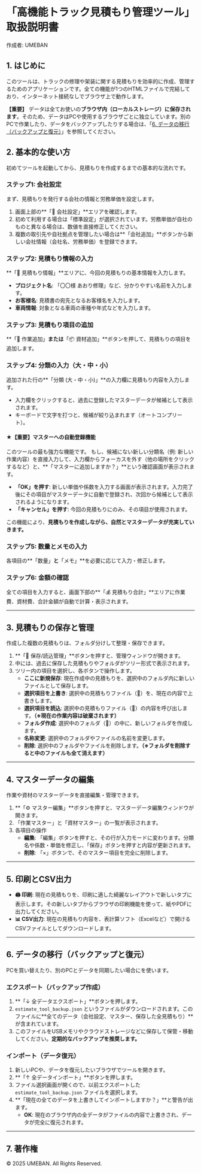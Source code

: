 # 「高機能トラック見積もり管理ツール」取扱説明書
作成者: UMEBAN

## 1. はじめに

このツールは、トラックの修理や架装に関する見積もりを効率的に作成、管理するためのアプリケーションです。全ての機能が1つのHTMLファイルで完結しており、インターネット接続なしでブラウザ上で動作します。

**【重要】**
データは全てお使いの**ブラウザ内（ローカルストレージ）に保存されます**。そのため、データはPCや使用するブラウザごとに独立しています。別のPCで作業したり、データをバックアップしたりする場合は、「[6. データの移行（バックアップと復元）](#6-データの移行バックアップと復元)」を参照してください。

## 2. 基本的な使い方

初めてツールを起動してから、見積もりを作成するまでの基本的な流れです。

### ステップ1: 会社設定
まず、見積もりを発行する会社の情報と労務単価を設定します。
1. 画面上部の**「🏢 会社設定」**エリアを確認します。
2. 初めて利用する場合は「標準設定」が選択されています。労務単価が自社のものと異なる場合は、数値を直接修正してください。
3. 複数の取引先や自社拠点を管理したい場合は**「会社追加」**ボタンから新しい会社情報（会社名、労務単価）を登録できます。

### ステップ2: 見積もり情報の入力
**「📝 見積もり情報」**エリアに、今回の見積もりの基本情報を入力します。
- **プロジェクト名**: 「〇〇様 あおり修理」など、分かりやすい名前を入力します。
- **お客様名**: 見積書の宛先となるお客様名を入力します。
- **車両情報**: 対象となる車両の車種や年式などを入力します。

### ステップ3: 見積もり項目の追加
**「🔧 作業追加」**または**「📦 資材追加」**ボタンを押して、見積もりの項目を追加します。

### ステップ4: 分類の入力（大・中・小）
追加された行の**「分類 (大・中・小)」**の入力欄に見積もり内容を入力します。
- 入力欄をクリックすると、過去に登録したマスターデータが候補として表示されます。
- キーボードで文字を打つと、候補が絞り込まれます（オートコンプリート）。

#### ★【重要】マスターへの自動登録機能
このツールの最も強力な機能です。
もし、候補にない新しい分類名（例: 新しい作業内容）を直接入力して、入力欄からフォーカスを外す（他の場所をクリックするなど）と、**「マスターに追加しますか？」**という確認画面が表示されます。
- **「OK」を押す**: 新しい単価や係数を入力する画面が表示されます。入力完了後にその項目がマスターデータに自動で登録され、次回から候補として表示されるようになります。
- **「キャンセル」を押す**: 今回の見積もりにのみ、その項目が使用されます。

この機能により、**見積もりを作成しながら、自然とマスターデータが充実していきます。**

### ステップ5: 数量とメモの入力
各項目の**「数量」**と**「メモ」**を必要に応じて入力・修正します。

### ステップ6: 金額の確認
全ての項目を入力すると、画面下部の**「💰 見積もり合計」**エリアに作業費、資材費、合計金額が自動で計算・表示されます。

---

## 3. 見積もりの保存と管理

作成した複数の見積もりは、フォルダ分けして整理・保存できます。

1. **「💾 保存/読込管理」**ボタンを押すと、管理ウィンドウが開きます。
2. 中には、過去に保存した見積もりやフォルダがツリー形式で表示されます。
3. ツリー内の項目を選択し、各ボタンで操作します。
    - **ここに新規保存**: 現在作成中の見積もりを、選択中のフォルダ内に新しいファイルとして保存します。
    - **選択項目を上書き**: 選択中の見積もりファイル（📄）を、現在の内容で上書きします。
    - **選択項目を読込**: 選択中の見積もりファイル（📄）の内容を呼び出します。**（※現在の作業内容は破棄されます）**
    - **フォルダ作成**: 選択中のフォルダ（📁）の中に、新しいフォルダを作成します。
    - **名称変更**: 選択中のフォルダやファイルの名前を変更します。
    - **削除**: 選択中のフォルダやファイルを削除します。**（※フォルダを削除すると中のファイルも全て消えます）**

---

## 4. マスターデータの編集

作業や資材のマスターデータを直接編集・管理できます。

1. **「⚙️ マスター編集」**ボタンを押すと、マスターデータ編集ウィンドウが開きます。
2. 「作業マスター」と「資材マスター」の一覧が表示されます。
3. 各項目の操作
    - **編集**: 「編集」ボタンを押すと、その行が入力モードに変わります。分類名や係数・単価を修正し、「保存」ボタンを押すと内容が更新されます。
    - **削除**: 「×」ボタンで、そのマスター項目を完全に削除します。

---

## 5. 印刷とCSV出力

- **🖨️ 印刷**: 現在の見積もりを、印刷に適した綺麗なレイアウトで新しいタブに表示します。その新しいタブからブラウザの印刷機能を使って、紙やPDFに出力してください。
- **📊 CSV出力**: 現在の見積もり内容を、表計算ソフト（Excelなど）で開けるCSVファイルとしてダウンロードします。

---

## 6. データの移行（バックアップと復元）

PCを買い替えたり、別のPCとデータを同期したい場合にを使います。

### エクスポート（バックアップ作成）
1. **「↓ 全データエクスポート」**ボタンを押します。
2. `estimate_tool_backup.json` というファイルがダウンロードされます。このファイルに**全てのデータ（会社設定、マスター、保存した全見積もり）**が含まれています。
3. このファイルをUSBメモリやクラウドストレージなどに保存して保管・移動してください。**定期的なバックアップを推奨します。**

### インポート（データ復元）
1. 新しいPCや、データを復元したいブラウザでツールを開きます。
2. **「↑ 全データインポート」**ボタンを押します。
3. ファイル選択画面が開くので、以前エクスポートした `estimate_tool_backup.json` ファイルを選択します。
4. **「現在の全てのデータを上書きしてインポートしますか？」**と警告が出ます。
    - **OK**: 現在のブラウザ内の全データがファイルの内容で上書きされ、データが完全に復元されます。

---

## 7. 著作権

&copy; 2025 UMEBAN. All Rights Reserved.
